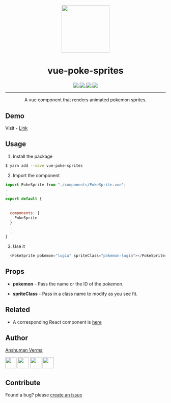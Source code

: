 <p align="center">
  <img src="http://www.pokestadium.com/sprites/xy/charizard.gif" align="center" width="150">
</p>

<h1 align="center"> vue-poke-sprites </h1>
<p align="center">
<a href="https://www.npmjs.com/package/vue-poke-sprites">
  <img src="https://img.shields.io/npm/v/vue-poke-sprites.svg?style=for-the-badge" align="center">
</a>

<a href="https://travis-ci.com/anshumanv/vue-poke-sprites">
  <img src="https://img.shields.io/travis/com/anshumanv/vue-poke-sprites/master.svg?style=for-the-badge" align="center">
  </a>


<a href="https://www.npmjs.com/package/vue-poke-sprites">
  <img src="https://img.shields.io/npm/dt/vue-poke-sprites.svg?style=for-the-badge" align="center">
</a>

<a href="https://github.com/anshumanv/vue-poke-sprites">
  <img src="https://img.shields.io/github/license/anshumanv/vue-poke-sprites.svg?style=for-the-badge" align="center">
</a>
</p>

<hr>

<p align="center">A vue component that renders animated pokemon sprites.</p>

## Demo

Visit - [Link](https://vue-poke-sprites.netlify.com)


## Usage

1. Install the package

```sh
$ yarn add --save vue-poke-sprites
```

2. Import the component

```js
import PokeSprite from "./components/PokeSprite.vue";
.
.
export default {
  .
  .
  components: {
    PokeSprite
  }
  .
  .
}
```

3. Use it

```js
  <PokeSprite pokemon="lugia" spriteClass="pokemon-lugia"></PokeSprite>
```


## Props

* **pokemon** - Pass the name or the ID of the pokemon.

* **spriteClass** - Pass in a class name to modify as you see fit.


## Related

* A corresponding React component is [here](https://github.com/anshumanv/react-poke-sprites)


## Author

[Anshuman Verma](https://github.com/anshumanv)

[<img src="https://image.flaticon.com/icons/svg/185/185961.svg" width="35" padding="10">](https://twitter.com/Anshumaniac12)
[<img src="https://image.flaticon.com/icons/svg/185/185964.svg" width="35" padding="10">](https://linkedin.com/in/anshumanv12)
[<img src="https://image.flaticon.com/icons/svg/185/185981.svg" width="35" padding="10">](https://www.facebook.com/anshumanv12)
[<img src="https://image.flaticon.com/icons/svg/985/985680.svg" width="35" padding="10">](https://www.paypal.me/AnshumanVerma)


## Contribute

Found a bug? please [create an issue](https://github.com/anshumanv/vue-poke-sprites/issues/new)